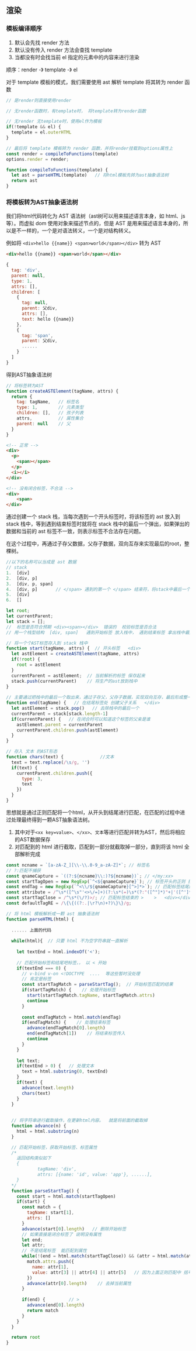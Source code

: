 ## 渲染



### 模板编译顺序



1. 默认会先找 render 方法
2. 默认没有传入 render 方法会查找 template
3. 当都没有时会找当前 el 指定的元素中的内容来进行渲染

顺序：render -》 template -》 el

对于 template 模板的模式，我们需要使用 ast 解析 template 将其转为 render 函数

```js
// 是render则直接使用render

// 无render函数时，有template时， 将template转为render函数

// 无render 无template时，使用el作为模板
if(!template && el) {
  template = el.outerHTML
}

// 最后将 template 模板转为 render 函数，并将render挂载到options属性上
const render = compileToFunctions(template)
options.render = render;
```

```js
function compileToFunctions(template) {
  let ast = parseHTML(template)   // 将html模板先转为ast抽象语法树
  return ast 
}
```



### 将模板转为AST抽象语法树



我们将html代码转化为 AST 语法树（ast树可以用来描述语言本身，如 html、js等）。而虚拟 dom 使用对象来描述节点的，但是 AST 是用来描述语言本身的，所以是不一样的，一个是对语法转义，一个是对结构转义。	

例如将 `<div>hello {{name}} <span>world</span></div>` 转为 AST

```html
<div>hello {{name}} <span>world</span></div>
```

```js
{
  tag: 'div',
  parent: null,
  type: 1,
  attrs: [],
  children: [
    {
      tag: null,
      parent: 父div,
      attrs: [],
      text: hello {{name}}
    },
    {
      tag: 'span',
      parent: 父div,
      ......
    }
  ]
}
```

得到AST抽象语法树

```js
// 将标签转为AST
function createASTElement(tagName, attrs) {
  return {
    tag: tagName,   // 标签名
    type: 1,        // 元素类型
    children: [],   // 孩子列表
    attrs,          // 属性集合
    parent: null    // 父
  }
}
```

```html
<!-- 正常 -->
<div>
  <p>
    <span></span>
  </p>      
  <i></i>
</div>

<!-- 没有闭合标签，不合法 -->
<div>
	<span>     
</div>
```

通过创建一个 stack 栈，当每次遇到一个开头标签时，将该标签的 ast 放入到 stack 栈中，等到遇到结束标签时就将在 stack 栈中的最后一个弹出，如果弹出的数据和当前的 ast 标签不一致，则表示标签不合法存在问题。

在这个过程中，再通过子存父数据，父存子数据，双向互存来实现最后的root，整棵树。

```js
//以下的名称可以当成是 ast 数据
// stack
1.  [div]
2.  [div, p]
3.  [div, p, span]
4.  [div, p]       // </span> 遇到的第一个 </span> 结束符，将stack中最后一个取出做比较， 结果都是 span,, 如果不一致就表示标签闭合不正常
5.  [div]
6.  []
```



```js
let root;
let currentParent;
let stack = [];
//  标签是否符合预期 <div><span></div>  错误的  校验标签是否合法
// 用一个栈型结构  [div, span]   遇到开始标签 放入栈中， 遇到结束标签 拿出栈中最后一个做比较是否正常

// 将一个个AST标签存入到 stack 栈中
function start(tagName, attrs) {  // 开头标签   <div>
  let astElement = createASTElement(tagName, attrs)
  if(!root) {
    root = astElement
  }
  currentParent = astElement;  // 当前解析的标签 保存起来
  stack.push(currentParent)    // 将生产的ast放到栈中
}
	
// 主要通过把栈中的最后一个取出来，通过子存父，父存子数据，实现双向互存，最后形成整一棵AST树
function end(tagName) {   // 在结尾标签处 创建父子关系   </div>
  let astElement = stack.pop()   // 去除栈中的最后一个
  currentParent = stack[stack.length-1]
  if(currentParent) {   // 在闭合时可以知道这个标签的父亲是谁
    astElement.parent = currentParent
    currentParent.children.push(astElement)
  } 
}

// 存入 文本 的AST形态
function chars(text) {				//文本
  text = text.replace(/\s/g, '')
  if(text) {
    currentParent.children.push({
      type: 3,
      text
    })
  }
}
```

思想就是通过正则匹配将一个html，从开头到结尾进行匹配，在匹配的过程中进过处理最终得到一颗AST抽象语法树。

1. 其中对于`<xx key=value>`、`</xx>`、`文本`等进行匹配并转为AST，然后将相应的AST数据保存
2. 对匹配到的 html 进行截取，匹配到一部分就截取掉一部分，直到将该 html 全部解析完成

```js
const ncname = `[a-zA-Z_][\\-\\.0-9_a-zA-Z]*`; // 标签名
// ?:匹配不捕获
const qnameCapture = `((?:${ncname}\\:)?${ncname})`; // </my:xx>
const startTagOpen = new RegExp(`^<${qnameCapture}`); // 标签开头的正则 捕获的内容是标签名
const endTag = new RegExp(`^<\\/${qnameCapture}[^>]*>`); // 匹配标签结尾的 </div>
const attribute = /^\s*([^\s"'<>\/=]+)(?:\s*(=)\s*(?:"([^"]*)"+|'([^']*)'+|([^\s"'=<>`]+)))?/; // 匹配属性的    aaa="aaa"  a='aaa'   a=aaa
const startTagClose = /^\s*(\/?)>/; // 匹配标签结束的 >    >   <div></div>  <br/>
const defaultTagRE = /\{\{((?:.|\r?\n)+?)\}\}/g;
```

```js
// 将 html 模板解析成一颗 ast 抽象语法树
function parseHTML(html) {
  
  ...... 上面的代码
  
  while(html){  // 只要 html 不为空字符串就一直解析
    
    let textEnd = html.indexOf('<');
    
    // 匹配开始标签和结尾吧标签，， 以 < 开始
    if(textEnd === 0) {
      // v-bind v-on <!DOCTYPE  ....  等这些暂时没处理
      // 肯定是标签
      const startTagMatch = parseStartTag();  // 开始标签匹配的结果
      if(startTagMatch) {    // 处理开始标签
        start(startTagMatch.tagName, startTagMatch.attrs)
        continue
      }
			
      const endTagMatch = html.match(endTag)
      if(endTagMatch) {    // 处理结束标签
        advance(endTagMatch[0].length)
        end(endTagMatch[1])    // 将结束标签传入
        continue
      }
    }
    
    let text;
    if(textEnd > 0) {   // 处理文本
      text = html.substring(0, textEnd)
    }
    if(text) {    
      advance(text.length)
      chars(text)
    }
  }
  
  
  // 将字符串进行截取操作，在更新html内容。  就是将前面的截取掉
  function advance(n) {
    html = html.substring(n)
  }

  // 匹配开始标签，获取开始标签、标签属性
  /*
  	返回结构类似如下
    {
			tagName: 'div',
			attrs: [{name: 'id', value: 'app'}, ......],
    }
  */
  function parseStartTag() {
    const start = html.match(startTagOpen)
    if(start) {
      const match = {
        tagName: start[1],
        attrs: []
      }
      advance(start[0].length)   // 删除开始标签
      // 如果直接是闭合标签了 说明没有属性
      let end;
      let attr;
      // 不是结尾标签  能匹配到属性
      while(!(end = html.match(startTagClose)) && (attr = html.match(attribute))) {
        match.attrs.push({
          name: attr[1],
          value: attr[3] || attr[4] || attr[5]   // 因为上面正则匹配中 括号的原因 有 "", '', 不写， 所以match匹配的话会索引处不同
        })
        advance(attr[0].length)    // 去掉当前属性
      }
      
      if(end) {  		// >
        advance(end[0].length)
        return match
      }
    }
  }

  return root
}
```

